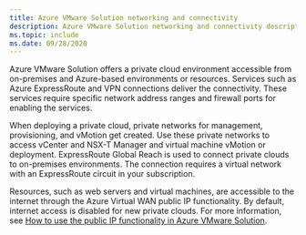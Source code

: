 ```yaml
---
title: Azure VMware Solution networking and connectivity
description: Azure VMware Solution networking and connectivity description.
ms.topic: include
ms.date: 09/28/2020
---
```


<!-- Used in introduction.md and concepts-networking.md -->

Azure VMware Solution offers a private cloud environment accessible from on-premises and Azure-based environments or resources. Services such as Azure ExpressRoute and VPN connections deliver the connectivity. These services require specific network address ranges and firewall ports for enabling the services.

When deploying a private cloud, private networks for management, provisioning, and vMotion get created. Use these private networks to access vCenter and NSX-T Manager and virtual machine vMotion or deployment.  ExpressRoute Global Reach is used to connect private clouds to on-premises environments. The connection requires a virtual network with an ExpressRoute circuit in your subscription.

Resources, such as web servers and virtual machines, are accessible to the internet through the Azure Virtual WAN public IP functionality.  By default, internet access is disabled for new private clouds. For more information, see [How to use the public IP functionality in Azure VMware Solution](public-ip-usage.md).